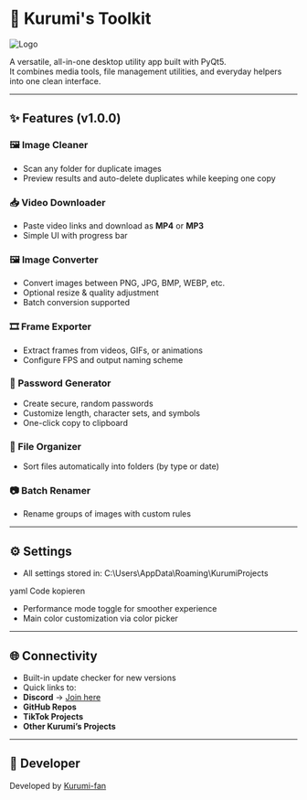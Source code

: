 # 🧰 Kurumi's Toolkit

![Logo](https://imgur.com/b4c8SL1.png)

A versatile, all-in-one desktop utility app built with PyQt5.  
It combines media tools, file management utilities, and everyday helpers into one clean interface.

---

## ✨ Features (v1.0.0)

### 🖼️ Image Cleaner
- Scan any folder for duplicate images
- Preview results and auto-delete duplicates while keeping one copy

### 📥 Video Downloader
- Paste video links and download as **MP4** or **MP3**
- Simple UI with progress bar

### 🖼️ Image Converter
- Convert images between PNG, JPG, BMP, WEBP, etc.
- Optional resize & quality adjustment
- Batch conversion supported

### 🎞️ Frame Exporter
- Extract frames from videos, GIFs, or animations
- Configure FPS and output naming scheme

### 🔐 Password Generator
- Create secure, random passwords
- Customize length, character sets, and symbols
- One-click copy to clipboard

### 📂 File Organizer
- Sort files automatically into folders (by type or date)

### 📷 Batch Renamer
- Rename groups of images with custom rules

---

## ⚙️ Settings
- All settings stored in:
C:\Users<user>\AppData\Roaming\KurumiProjects

yaml
Code kopieren
- Performance mode toggle for smoother experience
- Main color customization via color picker

---

## 🌐 Connectivity
- Built-in update checker for new versions
- Quick links to:
- **Discord** → [Join here](https://discord.com/invite/TszXPuBBtE)
- **GitHub Repos**  
- **TikTok Projects**
- **Other Kurumi’s Projects**

---

## 👤 Developer
Developed by [Kurumi-fan](https://github.com/Kurumi-fan)  
